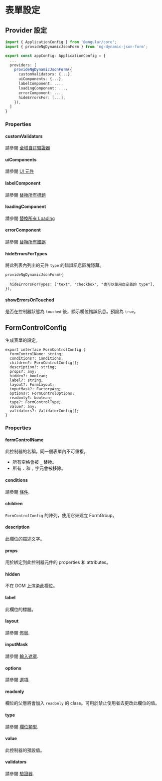 # 表單設定

## Provider 設定

```ts
import { ApplicationConfig } from '@angular/core';
import { provideNgDynamicJsonForm } from 'ng-dynamic-json-form';

export const appConfig: ApplicationConfig = {
  ...
  providers: [
    provideNgDynamicJsonForm({
      customValidators: {...},
      uiComponents: {...},
      labelComponent: ...,
      loadingComponent: ...,
      errorComponent: ...,
      hideErrorsFor: [...],
    }),
  ]
}
```

### Properties

#### customValidators

請參閱 [全域自訂驗證器](../../v8/validators/validators_zh-TW.md#全域自訂驗證器)

#### uiComponents

請參閱 [UI 元件](../../v8/ui-components/ui-components_zh-TW.md)

#### labelComponent

請參閱 [替換所有標題](../../v8/custom-label/custom-label_zh-TW.md#替換所有標題)

#### loadingComponent

請參閱 [替換所有 Loading](../../v8/custom-loading/custom-loading_zh-TW.md#替換所有-loading)

#### errorComponent

請參閱 [替換所有錯誤](../../v8/custom-error/custom-error_zh-TW.md#替換所有錯誤)

#### hideErrorsForTypes

將此列表內列出的元件 `type` 的錯誤訊息區塊隱藏。

```tsx
provideNgDynamicJsonForm({
  ...
  hideErrorsForTypes: ["text", "checkbox", "也可以使用自定義的 type"],
}),
```

#### showErrorsOnTouched

是否在控制器狀態為 `touched` 後，顯示欄位錯誤訊息。預設為 `true`。

## FormControlConfig

生成表單的設定。

```tsx
export interface FormControlConfig {
  formControlName: string;
  conditions?: Conditions;
  children?: FormControlConfig[];
  description?: string;
  props?: any;
  hidden?: boolean;
  label?: string;
  layout?: FormLayout;
  inputMask?: FactoryArg;
  options?: FormControlOptions;
  readonly?: boolean;
  type?: FormControlType;
  value?: any;
  validators?: ValidatorConfig[];
}
```

### Properties

#### formControlName

此控制器的名稱，同一個表單內不可重複。

- 所有空格會被 `_` 替換。
- 所有 `.` 和 `,` 字元會被移除。

#### conditions

請參閱 [條件](../../v8/conditions/conditions_zh-TW.md).

#### children

`FormControlConfig` 的陣列，使用它來建立 FormGroup。

#### description

此欄位的描述文字。

#### props

用於綁定到此控制器元件的 properties 和 attributes。

#### hidden

不在 DOM 上渲染此欄位。

#### label

此欄位的標題。

#### layout

請參閱 [佈局](../../v8/layout/layout_zh-TW.md).

#### inputMask

請參閱 [輸入遮罩](../../v8/input-mask/input-mask_zh-TW.md).

#### options

請參閱 [選項](../../v8/options/options_zh-TW.md).

#### readonly

欄位的父層將會加入 `readonly` 的 class。可用於禁止使用者去更改此欄位的值。

#### type

請參閱 [欄位類型](../../v8/input-types/input-types_zh-TW.md).

#### value

此控制器的預設值。

#### validators

請參閱 [驗證器](../../v8/validators/validators_zh-TW.md).
